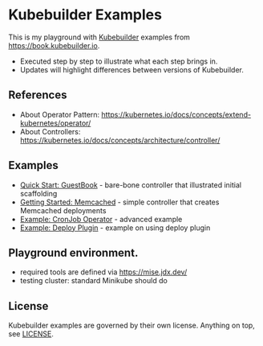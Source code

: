 # Kubebuilder Examples

This is my playground with [Kubebuilder](https://github.com/kubernetes-sigs/kubebuilder) examples from https://book.kubebuilder.io.

- Executed step by step to illustrate what each step brings in.
- Updates will highlight differences between versions of Kubebuilder.

## References
- About Operator Pattern: https://kubernetes.io/docs/concepts/extend-kubernetes/operator/
- About Controllers: https://kubernetes.io/docs/concepts/architecture/controller/

## Examples

- [Quick Start: GuestBook](./0-quick-start/) - bare-bone controller that illustrated initial scaffolding
- [Getting Started: Memcached](./1-getting-started/) - simple controller that creates Memcached deployments
- [Example: CronJob Operator](./2-cronjob/) - advanced example
- [Example: Deploy Plugin](./3-deploy-plugin/) - example on using deploy plugin


## Playground environment.

- required tools are defined via https://mise.jdx.dev/
- testing cluster: standard Minikube should do


## License

Kubebuilder examples are governed by their own license. Anything on top, see [LICENSE](./LICENSE).
